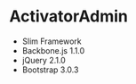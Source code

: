 ActivatorAdmin
==============

- Slim Framework
- Backbone.js 1.1.0
- jQuery 2.1.0
- Bootstrap 3.0.3
